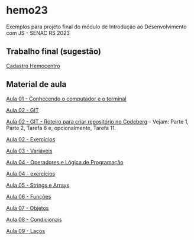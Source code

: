 # hemo23

Exemplos para projeto final do módulo de Introdução ao Desenvolvimento com JS - SENAC RS 2023

## Trabalho final (sugestão)

[Cadastro Hemocentro](https://satisfying-trust-330.notion.site/Trabalho-Final-Hemocentro-ea4d33e0d79248a5826c3fae64942a85)

## Material de aula 

[Aula 01 - Conhecendo o computador e o terminal](https://docs.google.com/presentation/d/1bTxYYEIVfA8_LQ05R3KpGQ-q7FVHNUSEhmeBVenM0jM/edit#slide=id.p2)

[Aula 02 - GIT](https://file.notion.so/f/s/e5e22d60-be27-4fbf-9f11-5b07bbccdf2d/Aula_02_-_Git.pdf?id=71678de5-054e-4341-a5cf-b4ac0a9127de&table=block&spaceId=a6c0a2e4-b775-4e92-99b1-c6957b00c04d&expirationTimestamp=1683415088711&signature=IP-A5-R-pnSfc9jf1xX0EmxFuORMyb0s00FA5ddlOQ4&downloadName=Aula+02+-+Git.pdf)

[Aula 02 - GIT - Roteiro para criar repositório no Codeberg](https://codeberg.org/grz/cdhtml23/src/branch/main/Um-site-tipo-blog.md) - Vejam: Parte 1, Parte 2, Tarefa 6 e, opcionalmente, Tarefa 11.

[Aula 02 - Exercícios](https://satisfying-trust-330.notion.site/Git-e-Github-71a0aba264264370bb32ed531c3b2849)



[Aula 03 - Variáveis](https://docs.google.com/presentation/d/1duHtnWumlJrmEXWmP4VXOIZd_CGuBeo8Q6OtjDMd1-4/edit#slide=id.p37)

[Aula 04 - Operadores e Lógica de Programação](https://docs.google.com/presentation/d/1iwjc7O3Dtw9JjtsrelE3jfsPMzM8is5OVwCxtzPRaos/edit#slide=id.p1) 

[Aula 04 - exercícios](https://satisfying-trust-330.notion.site/Operadores-e-L-gica-de-Programa-o-b9292a8303b34594ae0658a1c9a63221)

[Aula 05 - Strings e Arrays](https://docs.google.com/presentation/d/1nyIHCOjDibyBQUWQg0roLn_kO4SywArmvRgM7tRasIQ/edit#slide=id.p1)

[Aula 06 - Funções](https://docs.google.com/presentation/d/19IGvZz1x-utRhaVMsO1Ycfr5YPvs2OWEpG3MN8zUUcM/edit#slide=id.p1)

[Aula 07 - Objetos](https://satisfying-trust-330.notion.site/Objetos-e8ea83d9ec874bc3823c6ce5af6190a2)

[Aula 08 - Condicionais](https://docs.google.com/presentation/d/1MDiYKlPwFPiC-OPu5V4_NpKAa-7h6zw2oHye9A8wzM0/edit#slide=id.p34)

[Aula 09 - Laços](https://docs.google.com/presentation/d/1lmbFo-2jVmBJdCIg0jNqgPo_qBLOaFoxZc_ciTqXfVU/edit#slide=id.p30)
